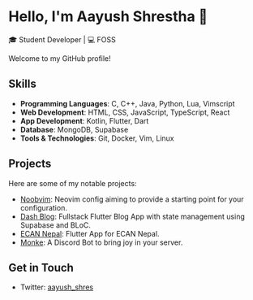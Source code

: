 # Hello, I'm Aayush Shrestha 👋

🎓 Student Developer | 💻 FOSS

Welcome to my GitHub profile!

## Skills

- **Programming Languages**: C, C++, Java, Python, Lua, Vimscript
- **Web Development**: HTML, CSS, JavaScript, TypeScript, React
- **App Development**: Kotlin, Flutter, Dart
- **Database**: MongoDB, Supabase
- **Tools & Technologies**: Git, Docker, Vim, Linux

## Projects

Here are some of my notable projects:

- [Noobvim](https://github.com/aayushshres/Noobvim): Neovim config aiming to provide a starting point for your configuration.
- [Dash Blog](https://github.com/aayushshres/Blog-App): Fullstack Flutter Blog App with state management using Supabase and BLoC.
- [ECAN Nepal](https://play.google.com/store/apps/details?id=com.susankya.ecan&hl=en&gl=US&pli=1): Flutter App for ECAN Nepal.
- [Monke](https://github.com/aayushshres/Monke-Discord-Bot): A Discord Bot to bring joy in your server.

## Get in Touch

- Twitter: [aayush_shres](https://twitter.com/aayush_shres)
